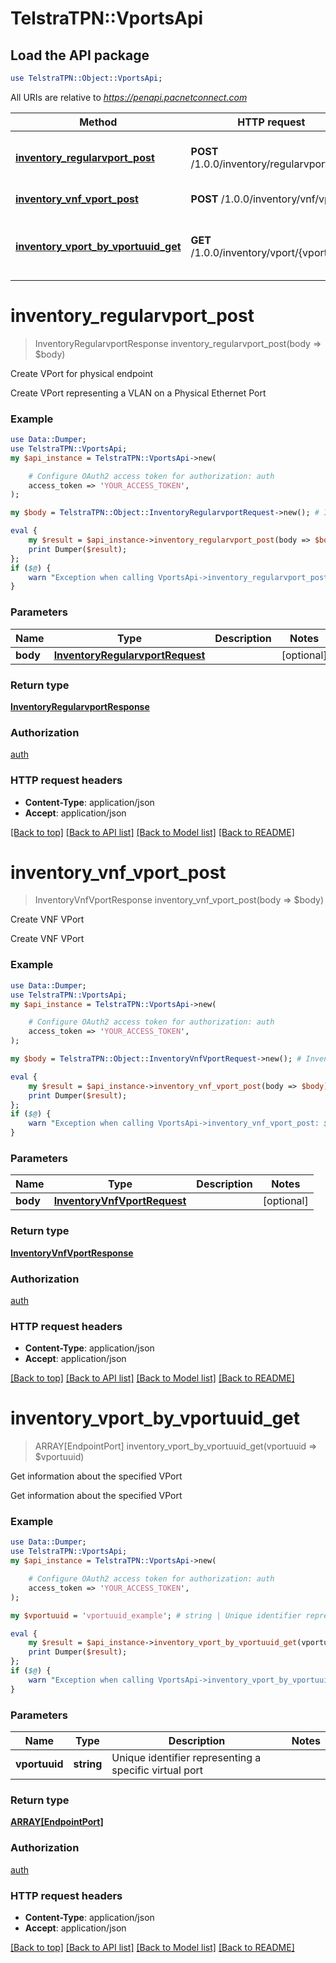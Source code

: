 # TelstraTPN::VportsApi

## Load the API package
```perl
use TelstraTPN::Object::VportsApi;
```

All URIs are relative to *https://penapi.pacnetconnect.com*

Method | HTTP request | Description
------------- | ------------- | -------------
[**inventory_regularvport_post**](VportsApi.md#inventory_regularvport_post) | **POST** /1.0.0/inventory/regularvport | Create VPort for physical endpoint
[**inventory_vnf_vport_post**](VportsApi.md#inventory_vnf_vport_post) | **POST** /1.0.0/inventory/vnf/vport | Create VNF VPort
[**inventory_vport_by_vportuuid_get**](VportsApi.md#inventory_vport_by_vportuuid_get) | **GET** /1.0.0/inventory/vport/{vportuuid} | Get information about the specified VPort


# **inventory_regularvport_post**
> InventoryRegularvportResponse inventory_regularvport_post(body => $body)

Create VPort for physical endpoint

Create VPort representing a VLAN on a Physical Ethernet Port

### Example 
```perl
use Data::Dumper;
use TelstraTPN::VportsApi;
my $api_instance = TelstraTPN::VportsApi->new(

    # Configure OAuth2 access token for authorization: auth
    access_token => 'YOUR_ACCESS_TOKEN',
);

my $body = TelstraTPN::Object::InventoryRegularvportRequest->new(); # InventoryRegularvportRequest | 

eval { 
    my $result = $api_instance->inventory_regularvport_post(body => $body);
    print Dumper($result);
};
if ($@) {
    warn "Exception when calling VportsApi->inventory_regularvport_post: $@\n";
}
```

### Parameters

Name | Type | Description  | Notes
------------- | ------------- | ------------- | -------------
 **body** | [**InventoryRegularvportRequest**](InventoryRegularvportRequest.md)|  | [optional] 

### Return type

[**InventoryRegularvportResponse**](InventoryRegularvportResponse.md)

### Authorization

[auth](../README.md#auth)

### HTTP request headers

 - **Content-Type**: application/json
 - **Accept**: application/json

[[Back to top]](#) [[Back to API list]](../README.md#documentation-for-api-endpoints) [[Back to Model list]](../README.md#documentation-for-models) [[Back to README]](../README.md)

# **inventory_vnf_vport_post**
> InventoryVnfVportResponse inventory_vnf_vport_post(body => $body)

Create VNF VPort

Create VNF VPort

### Example 
```perl
use Data::Dumper;
use TelstraTPN::VportsApi;
my $api_instance = TelstraTPN::VportsApi->new(

    # Configure OAuth2 access token for authorization: auth
    access_token => 'YOUR_ACCESS_TOKEN',
);

my $body = TelstraTPN::Object::InventoryVnfVportRequest->new(); # InventoryVnfVportRequest | 

eval { 
    my $result = $api_instance->inventory_vnf_vport_post(body => $body);
    print Dumper($result);
};
if ($@) {
    warn "Exception when calling VportsApi->inventory_vnf_vport_post: $@\n";
}
```

### Parameters

Name | Type | Description  | Notes
------------- | ------------- | ------------- | -------------
 **body** | [**InventoryVnfVportRequest**](InventoryVnfVportRequest.md)|  | [optional] 

### Return type

[**InventoryVnfVportResponse**](InventoryVnfVportResponse.md)

### Authorization

[auth](../README.md#auth)

### HTTP request headers

 - **Content-Type**: application/json
 - **Accept**: application/json

[[Back to top]](#) [[Back to API list]](../README.md#documentation-for-api-endpoints) [[Back to Model list]](../README.md#documentation-for-models) [[Back to README]](../README.md)

# **inventory_vport_by_vportuuid_get**
> ARRAY[EndpointPort] inventory_vport_by_vportuuid_get(vportuuid => $vportuuid)

Get information about the specified VPort

Get information about the specified VPort

### Example 
```perl
use Data::Dumper;
use TelstraTPN::VportsApi;
my $api_instance = TelstraTPN::VportsApi->new(

    # Configure OAuth2 access token for authorization: auth
    access_token => 'YOUR_ACCESS_TOKEN',
);

my $vportuuid = 'vportuuid_example'; # string | Unique identifier representing a specific virtual port

eval { 
    my $result = $api_instance->inventory_vport_by_vportuuid_get(vportuuid => $vportuuid);
    print Dumper($result);
};
if ($@) {
    warn "Exception when calling VportsApi->inventory_vport_by_vportuuid_get: $@\n";
}
```

### Parameters

Name | Type | Description  | Notes
------------- | ------------- | ------------- | -------------
 **vportuuid** | **string**| Unique identifier representing a specific virtual port | 

### Return type

[**ARRAY[EndpointPort]**](EndpointPort.md)

### Authorization

[auth](../README.md#auth)

### HTTP request headers

 - **Content-Type**: application/json
 - **Accept**: application/json

[[Back to top]](#) [[Back to API list]](../README.md#documentation-for-api-endpoints) [[Back to Model list]](../README.md#documentation-for-models) [[Back to README]](../README.md)

